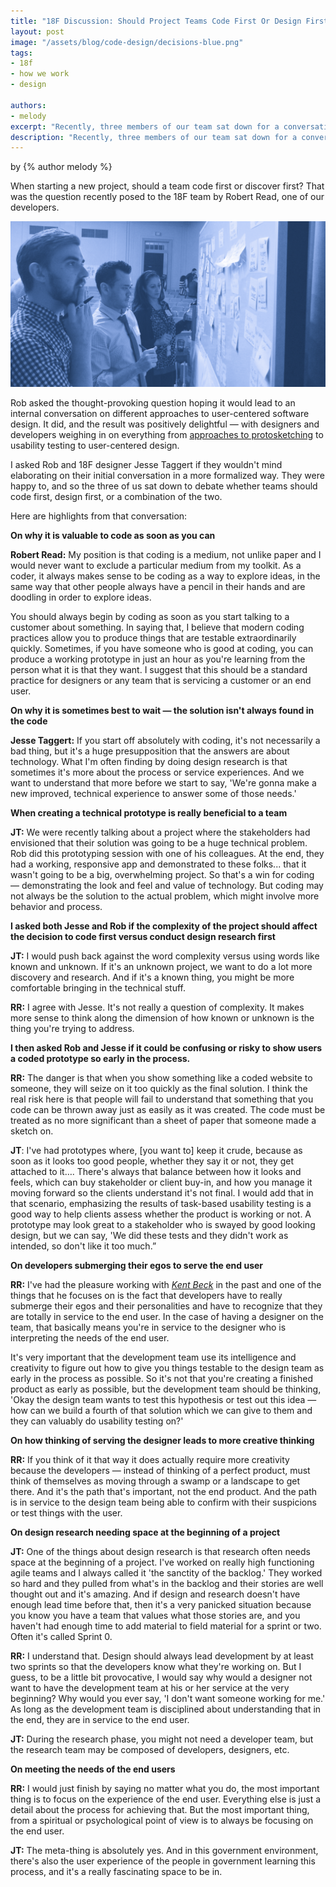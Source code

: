 ```yaml
---
title: "18F Discussion: Should Project Teams Code First Or Design First?"
layout: post
image: "/assets/blog/code-design/decisions-blue.png"
tags:
- 18f
- how we work
- design

authors:
- melody
excerpt: "Recently, three members of our team sat down for a conversation about when teams should start coding on a project."
description: "Recently, three members of our team sat down for a conversation about when teams should start coding on a project."
---
```


<p class="authors">
  by {% author melody %}
</p>

When starting a new project, should a team code first or discover first?
That was the question recently posed to the 18F team by Robert Read, one
of our developers.

![18F employees at the white board, deciding how to start.](/assets/blog/code-design/decisions-blue.png)

Rob asked the thought-provoking question hoping it would lead to an
internal conversation on different approaches to user-centered software
design. It did, and the result was positively delightful — with
designers and developers weighing in on everything from [approaches to
protosketching](https://18f.gsa.gov/2015/01/06/protosketch/)
to usability testing to user-centered design.

I asked Rob and 18F designer Jesse Taggert if they wouldn't mind
elaborating on their initial conversation in a more formalized way. They
were happy to, and so the three of us sat down to debate whether teams
should code first, design first, or a combination of the two.

Here are highlights from that conversation:

**On why it is valuable to code as soon as you can**

**Robert Read:** My position is that coding is a medium, not unlike
paper and I would never want to exclude a particular medium from my
toolkit. As a coder, it always makes sense to be coding as a way to
explore ideas, in the same way that other people always have a pencil in
their hands and are doodling in order to explore ideas.

You should always begin by coding as soon as you start talking to a
customer about something. In saying that, I believe that modern coding
practices allow you to produce things that are testable extraordinarily
quickly. Sometimes, if you have someone who is good at coding, you can
produce a working prototype in just an hour as you're learning from the
person what it is that they want. I suggest that this should be a
standard practice for designers or any team that is servicing a customer
or an end user.

**On why it is sometimes best to wait — the solution isn't always found
in the code**

**Jesse Taggert:** If you start off absolutely with coding, it's not
necessarily a bad thing, but it's a huge presupposition that the answers
are about technology. What I'm often finding by doing design research is
that sometimes it's more about the process or service experiences. And
we want to understand that more before we start to say, 'We're gonna
make a new improved, technical experience to answer some of those
needs.'

**When creating a technical prototype is really beneficial to a team**

**JT:** We were recently talking about a project where the stakeholders
had envisioned that their solution was going to be a huge technical
problem. Rob did this prototyping session with one of his colleagues. At
the end, they had a working, responsive app and demonstrated to these
folks... that it wasn't going to be a big, overwhelming project. So
that's a win for coding — demonstrating the look and feel and value of
technology. But coding may not always be the solution to the actual
problem, which might involve more behavior and process.

**I asked both Jesse and Rob if the complexity of the project should
affect the decision to code first versus conduct design research first**

**JT:** I would push back against the word complexity versus using words
like known and unknown. If it's an unknown project, we want to do a lot
more discovery and research. And if it's a known thing, you might be
more comfortable bringing in the technical stuff.

**RR:** I agree with Jesse. It's not really a question of complexity. It
makes more sense to think along the dimension of how known or unknown is
the thing you're trying to address.

**I then asked Rob and Jesse if it could be confusing or risky to show
users a coded prototype so early in the process.**

**RR:** The danger is that when you show something like a coded website
to someone, they will seize on it too quickly as the final solution. I
think the real risk here is that people will fail to understand that
something that you code can be thrown away just as easily as it was
created. The code must be treated as no more significant than a sheet of
paper that someone made a sketch on.

**JT**: I've had prototypes where, [you want to] keep it crude, because
as soon as it looks too good people, whether they say it or not, they
get attached to it…. There's always that balance between how it looks
and feels, which can buy stakeholder or client buy-in, and how you
manage it moving forward so the clients understand it's not final. I
would add that in that scenario, emphasizing the results of task-based
usability testing is a good way to help clients assess whether the
product is working or not. A prototype may look great to a stakeholder
who is swayed by good looking design, but we can say, 'We did these
tests and they didn't work as intended, so don't like it too much.”

**On developers submerging their egos to serve the end user**

**RR:** I've had the pleasure working with [*Kent
Beck*](https://en.wikipedia.org/wiki/Kent_Beck) in the past and one of
the things that he focuses on is the fact that developers have to really
submerge their egos and their personalities and have to recognize that
they are totally in service to the end user. In the case of having a
designer on the team, that basically means you're in service to the
designer who is interpreting the needs of the end user.

It's very important that the development team use its intelligence and
creativity to figure out how to give you things testable to the design
team as early in the process as possible. So it's not that you're
creating a finished product as early as possible, but the development
team should be thinking, 'Okay the design team wants to test this
hypothesis or test out this idea — how can we build a fourth of that
solution which we can give to them and they can valuably do usability
testing on?'

**On how thinking of serving the designer leads to more creative
thinking**

**RR:** If you think of it that way it does actually require more
creativity because the developers — instead of thinking of a perfect
product, must think of themselves as moving through a swamp or a
landscape to get there. And it's the path that's important, not the end
product. And the path is in service to the design team being able to
confirm with their suspicions or test things with the user.

**On design research needing space at the beginning of a project**

**JT:** One of the things about design research is that research often
needs space at the beginning of a project. I've worked on really high
functioning agile teams and I always called it 'the sanctity of the
backlog.' They worked so hard and they pulled from what's in the backlog
and their stories are well thought out and it's amazing. And if design
and research doesn't have enough lead time before that, then it's a very
panicked situation because you know you have a team that values what
those stories are, and you haven't had enough time to add material to
field material for a sprint or two. Often it's called Sprint 0.

**RR:** I understand that. Design should always lead development by at
least two sprints so that the developers know what they're working on.
But I guess, to be a little bit provocative, I would say why would a
designer not want to have the development team at his or her service at
the very beginning? Why would you ever say, 'I don't want someone
working for me.' As long as the development team is disciplined about
understanding that in the end, they are in service to the end user.

**JT:** During the research phase, you might not need a developer team,
but the research team may be composed of developers, designers, etc.

**On meeting the needs of the end users**

**RR:** I would just finish by saying no matter what you do, the most
important thing is to focus on the experience of the end user.
Everything else is just a detail about the process for achieving that.
But the most important thing, from a spiritual or psychological point of
view is to always be focusing on the end user.

**JT:** The meta-thing is absolutely yes. And in this government
environment, there's also the user experience of the people in
government learning this process, and it's a really fascinating space to
be in.

